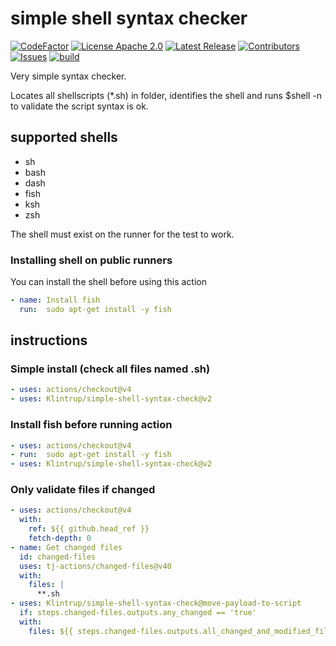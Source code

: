# simple shell syntax checker

[![CodeFactor](https://www.codefactor.io/repository/github/klintrup/simple-shell-syntax-check/badge)](https://www.codefactor.io/repository/github/klintrup/simple-shell-syntax-check)
[![License Apache 2.0](https://img.shields.io/github/license/Klintrup/simple-shell-syntax-check)](https://github.com/Klintrup/simple-shell-syntax-check/blob/main/LICENSE)
[![Latest Release](https://img.shields.io/github/v/release/Klintrup/simple-shell-syntax-check)](https://github.com/Klintrup/simple-shell-syntax-check/releases)
[![Contributors](https://img.shields.io/github/contributors-anon/Klintrup/simple-shell-syntax-check)](https://github.com/Klintrup/simple-shell-syntax-check/graphs/contributors)
[![Issues](https://img.shields.io/github/issues/Klintrup/simple-shell-syntax-check)](https://github.com/Klintrup/simple-shell-syntax-check/issues)
[![build](https://img.shields.io/github/actions/workflow/status/Klintrup/simple-shell-syntax-check/lint-shell.yml)](https://github.com/Klintrup/simple-shell-syntax-check/actions/workflows/lint-shell.yml)

Very simple syntax checker.

Locates all shellscripts (*.sh) in folder, identifies the shell and runs $shell -n to validate the script syntax is ok.

## supported shells

- sh  
- bash  
- dash  
- fish  
- ksh  
- zsh  

The shell must exist on the runner for the test to work.

### Installing shell on public runners

You can install the shell before using this action

```yaml
- name: Install fish
  run:  sudo apt-get install -y fish
```

## instructions

### Simple install (check all files named .sh)

```yaml
- uses: actions/checkout@v4
- uses: Klintrup/simple-shell-syntax-check@v2
```

### Install fish before running action

```yaml
- uses: actions/checkout@v4
- run:  sudo apt-get install -y fish
- uses: Klintrup/simple-shell-syntax-check@v2
```

### Only validate files if changed

```yaml
- uses: actions/checkout@v4
  with:
    ref: ${{ github.head_ref }}
    fetch-depth: 0
- name: Get changed files
  id: changed-files
  uses: tj-actions/changed-files@v40
  with:
    files: |
      **.sh
- uses: Klintrup/simple-shell-syntax-check@move-payload-to-script
  if: steps.changed-files.outputs.any_changed == 'true'
  with:
    files: ${{ steps.changed-files.outputs.all_changed_and_modified_files }}            
```
